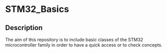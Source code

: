 # STM32_Basics
## Description
The aim of this repository is to include basic classes of the STM32 microcontroller family in order to have a 
quick access or to check concepts.
